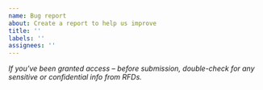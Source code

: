 ```yaml
---
name: Bug report
about: Create a report to help us improve
title: ''
labels: ''
assignees: ''
---
```


_If you've been granted access – before submission, double-check for any sensitive or
confidential info from RFDs._
